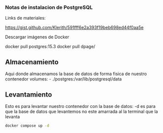 ### Notas de instalacion de PostgreSQL

Links de materiales:

https://gist.github.com/Klerith/591fff6e2a393f19beb698ed44f0aa5e


Descargar imágenes de Docker

docker pull postgres:15.3
docker pull dpage/

## Almacenamiento
Aqui donde almacenamos la base de datos de forma fisica de nuestro contenedor
volumes:
      - ./postgres:/var/lib/postgresql/data

## Levantamiento
Esto es para levantar nuestro contenedor con la base de datos:
-d es para que la base de datos que levantemos no este amarrada al la terminal que la levanta

```bash
docker compose up -d
```